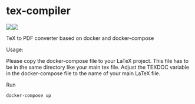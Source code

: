 # tex-compiler

[![](https://images.microbadger.com/badges/version/thesolution90/tex-compiler.svg)](https://microbadger.com/images/thesolution90/tex-compiler "Get your own version badge on microbadger.com")[![](https://images.microbadger.com/badges/image/thesolution90/tex-compiler.svg)](https://microbadger.com/images/thesolution90/tex-compiler "Get your own image badge on microbadger.com")

TeX to PDF converter based on docker and docker-compose

Usage:

Please copy the docker-compose file to your LaTeX project. This file has to be in the same directory like your main tex file.
Adjust the TEXDOC variable in the docker-compose file to the name of your main LaTeX file.

Run
```plain
docker-compose up
```
